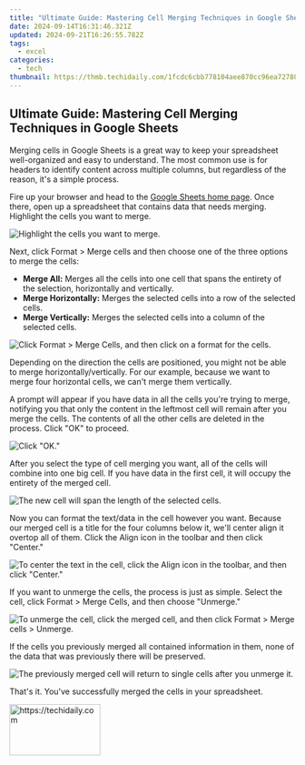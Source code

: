 ```yaml
---
title: "Ultimate Guide: Mastering Cell Merging Techniques in Google Sheets"
date: 2024-09-14T16:31:46.321Z
updated: 2024-09-21T16:26:55.782Z
tags:
  - excel
categories:
  - tech
thumbnail: https://thmb.techidaily.com/1fcdc6cbb778104aee870cc96ea727883cbb745be14bb05420507854521a636d.jpg
---
```


## Ultimate Guide: Mastering Cell Merging Techniques in Google Sheets

Merging cells in Google Sheets is a great way to keep your spreadsheet well-organized and easy to understand. The most common use is for headers to identify content across multiple columns, but regardless of the reason, it's a simple process.

 Fire up your browser and head to the [Google Sheets home page](https://docs.google.com/spreadsheets/). Once there, open up a spreadsheet that contains data that needs merging. Highlight the cells you want to merge.

![Highlight the cells you want to merge.](https://static1.howtogeekimages.com/wordpress/wp-content/uploads/2019/10/2019-10-28_10h47_00.png) 

 Next, click Format > Merge cells and then choose one of the three options to merge the cells:

* **Merge All:** Merges all the cells into one cell that spans the entirety of the selection, horizontally and vertically.
* **Merge Horizontally:** Merges the selected cells into a row of the selected cells.
* **Merge Vertically:** Merges the selected cells into a column of the selected cells.

![Click Format &gt; Merge Cells, and then click on a format for the cells.](https://static1.howtogeekimages.com/wordpress/wp-content/uploads/2019/10/2019-10-28_10h48_11.png) 

 Depending on the direction the cells are positioned, you might not be able to merge horizontally/vertically. For our example, because we want to merge four horizontal cells, we can't merge them vertically.

 A prompt will appear if you have data in all the cells you're trying to merge, notifying you that only the content in the leftmost cell will remain after you merge the cells. The contents of all the other cells are deleted in the process. Click "OK" to proceed.

![Click &quot;OK.&quot;](https://static1.howtogeekimages.com/wordpress/wp-content/uploads/2019/10/2019-10-28_10h58_02.png) 

 After you select the type of cell merging you want, all of the cells will combine into one big cell. If you have data in the first cell, it will occupy the entirety of the merged cell.

![The new cell will span the length of the selected cells.](https://static1.howtogeekimages.com/wordpress/wp-content/uploads/2019/10/2019-10-28_10h55_22.png) 

 Now you can format the text/data in the cell however you want. Because our merged cell is a title for the four columns below it, we'll center align it overtop all of them. Click the Align icon in the toolbar and then click "Center."

![To center the text in the cell, click the Align icon in the toolbar, and then click &quot;Center.&quot;](https://static1.howtogeekimages.com/wordpress/wp-content/uploads/2019/10/2019-10-28_11h08_18.png) 

 If you want to unmerge the cells, the process is just as simple. Select the cell, click Format > Merge Cells, and then choose "Unmerge."

![To unmerge the cell, click the merged cell, and then click Format &gt; Merge cells &gt; Unmerge.](https://static1.howtogeekimages.com/wordpress/wp-content/uploads/2019/10/2019-10-28_11h18_56.png) 

 If the cells you previously merged all contained information in them, none of the data that was previously there will be preserved.

![The previously merged cell will return to single cells after you unmerge it.](https://static1.howtogeekimages.com/wordpress/wp-content/uploads/2019/10/2019-10-28_11h22_06.png) 

 That's it. You've successfully merged the cells in your spreadsheet.

<ins class="adsbygoogle"
     style="display:block"
     data-ad-format="autorelaxed"
     data-ad-client="ca-pub-7571918770474297"
     data-ad-slot="1223367746"></ins>

<ins class="adsbygoogle"
     style="display:block"
     data-ad-client="ca-pub-7571918770474297"
     data-ad-slot="8358498916"
     data-ad-format="auto"
     data-full-width-responsive="true"></ins>



<!-- affiliate ads begin -->
<a href="https://aligracehair.sjv.io/c/5597632/2135410/19272" target="_top" id="2135410">
  <img src="//a.impactradius-go.com/display-ad/19272-2135410" border="0" alt="https://techidaily.com" width="160" height="90"/>
</a>
<img height="0" width="0" src="https://aligracehair.sjv.io/i/5597632/2135410/19272" style="position:absolute;visibility:hidden;" border="0" />
<!-- affiliate ads end -->

